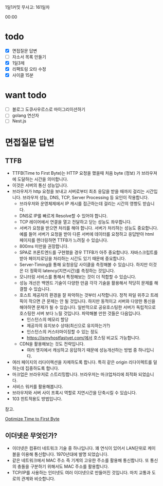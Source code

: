 1일1커밋 무사고: 161일차

00:00

# todo

- [x] 면접질문 답변
- [ ] 자소서 목록 만들기
- [x] 1일3제
- [x] 리팩토링 오타 수정
- [x] 사이클 15분

# want todo

- [ ] 블로그 도큐사우르스로 마이그리이션하기
- [ ] golang 연산자
- [ ] Nest.js

# 면접질문 답변

## TTFB

- TTFB(Time to First Byte)는 HTTP 요청을 했을때 처음 byte (정보) 가 브라우져에 도달하는 시간을 의미합니다.
- 이것은 서버의 통신 성능입니다.
- 브라우저가 http 요청을 보내고 서버로부터 최초 응답을 받을 때까지 걸리는 시간입니다. 브라우저 성능, DNS, TCP, Server Processing 등 요인이 작용합니다.
  - 브라우저와 운영체제에서 IP 캐시를 접근하는데 걸리는 시간의 영향도 받습니다.
  - DNS로 IP를 빠르게 Resolve할 수 있어야 합니다.
  - TCP 레이어에서 연결을 열고 전달하고 닫는 성능도 좌우합니다.
  - 서버가 요청을 받으면 처리를 해야 합니다. 서버가 처리하는 성능도 중요합니다. 예를 들어 서버가 요청을 받아 다른 서버에 데이터를 요청하고 응답받아 html 페이지를 렌더링하면 TTFB가 느려질 수 있습니다.
  - 800ms 미만을 권장합니다.
  - SPA로 프론트엔드를 구현했을 경우 TTFB가 아주 중요합니다. 자바스크립트를 받아 페이지로딩을 처리하는 시간도 있기 때문에 중요합니다.
  - Server-Timing을 통해 요청응답 사이클을 측정해볼 수 있습니다. 하지만 이것은 더 정확히 latency(지연시간)를 측정하는 것입니다.
  - 모니터링 서비스를 통해서 특정해보는 것이 더 적합할 수 있습니다. 
  - 성능 개선은 백엔드 기술이 다양한 만큼 각각 기술을 활용해서 적당히 문제를 해결할 수 있습니다.
  - 호스트 제공자의 환경을 잘 파악하는 것부터 시작합니다. 정적 파일 위주고 트레픽이 작으면 큰 문제는 안 될 것입니다. 하지만 동적이고 서버와 다양한 통신을 해야하면 문제가 될 수 있습니다. 일반적으로 공유호스팅한 서버가 독립적으로 호스팅한 서버 보다 느릴 것입니다. 파악해볼 만한 것들은 다음입니다.
    - 인스턴스의 메모리 할당
    - 제공자의 유지보수 상태(최신으로 유지하는가?)
    - 인스턴스의 커스터마이징할 수 있는 정도
    - https://ismyhostfastyet.com/에서 호스팅 비교도 가능합니다.
  - CDN을 활용해보는 것도 전략입니다.
    - 여러 엣지에서 캐싱하고 응답하기 때문에 성능개선하는 방법 중 하나입니다.
- 여러 페이지의 리다이렉션을 자제하도록 합니다. 특히 같은 origin 리다이렉트를 덜하는데 집중하도록 합니다.
- 마크업은 브라우저로 스트리밍합니다. 브라우저는 마크업처리에 최적화 되었습니다. 
- 서비스 워커를 활용해봅니다.
- 브라우저와 서버 사이 프록시 역할로 지연시간을 단축시킬 수 있습니다.
- 103 힌트적용도 방법입니다.



참고. 

[Optimize Time to First Byte](https://web.dev/optimize-ttfb/)

## 이더넷은 무엇인가?

- 이더넷은 컴퓨터 네트워크 기술 중 하나입니다. 꽤 연식이 있어서 LAN단위로 케이블을 이용해 통신합니다. 1970년대에 발명 되었습니다.
- 같은 네트워크에서 MAC 주소 즉 기계의 고유한 주소를 활용해 통신합니다. 또 통신의 충돌을 구분하기 위해서도 MAC 주소를 활용합니다.
- TCP/IP를 사용하는 인터넷도 여러 이더넷으로 만들어진 것입니다. 마치 교통과 도로의 관계와 비슷합니다.


